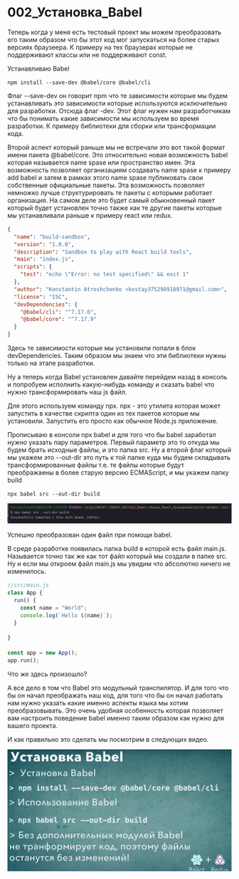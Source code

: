 # 002_Установка_Babel

Теперь когда у меня есть тестовый проект мы можем преобразовать его таким образом что бы этот код мог запускаться на более старых версиях браузеера. К примеру на тех браузерах которые не поддерживают классы или не поддерживают const.

Устанавливаю Babel

```shell
npm install --save-dev @babel/core @babel/cli
```

Флаг --save-dev он говорит npm что те зависимости которые мы будем устанавливать это зависимости которые используются исключительно для разработки. Отсюда флаг -dev. Этот флаг нужен нам разработчикам что бы понимать какие зависимости мы используем во время разработки. К примеру библиотеки для сборки или трансформации кода.

Второй аспект который раньше мы не встречали это вот такой формат имени пакета @babel/core. Это относительно новая возможность babel которая называется name spase или пространство имен. Эта возможность позволяет организациям создавать name spase к примеру add babel и затем в рамках этого name spase публиковать свои собственные официальные пакеты. Эта возможность позволяет немножко лучше структурировать те пакеты с которыми работает организация. На самом деле это будет самый обыкновенный пакет который будет установлен точно также как те другие пакеты которые мы устанавливали раньше к примеру react или redux.

```json
{
  "name": "build-sandbox",
  "version": "1.0.0",
  "description": "Sandbox to play with React build tools",
  "main": "index.js",
  "scripts": {
    "test": "echo \"Error: no test specified\" && exit 1"
  },
  "author": "Konstantin Atroshchenko <kostay375298918971@gmail.com>",
  "license": "ISC",
  "devDependencies": {
    "@babel/cli": "^7.17.6",
    "@babel/core": "^7.17.9"
  }
}

```

Здесь те зависимости которые мы установили попали в блок devDependencies. Таким образом мы знаем что эти библиотеки нужны только на этапе разработки. 

Ну а теперь когда Babel установлен давайте перейдем назад в консоль и попробуем исполнить какую-нибудь команду и сказать babel что нужно трансформировать наш js файл. 

Для этого используем команду npx. npx - это утилита которая может запустить в качестве скрипта один из тех пакетов которые мы установили. Запустить его просто как обычное Node.js приложение. 

Прописываю в консоли npx babel и для того что бы babel заработал нужно указать пару параметров. Первый параметр это то откуда мы будем брать исходные файлы, и это папка src. Ну а второй флаг который мы укажем это --out-dir это путь к той папке куда мы будем складывать трансформированные файлы т.е. те файлы которые будут преображаены в более старую версию ECMAScript, и мы укажем папку build

```shell
npx babel src --out-dir build
```

![](img/001.jpg)

Успешно преобразован один файл при помощи babel.

В среде разработке появилась папка build в которой есть файл main.js. Называется точно так же как тот файл который мы создали в папке src. Ну и если мы откроем файл main.js мы увидим что абсолютно ничего не изменилось.

```js
//src/main.js
class App {
  run() {
    const name = "World";
    console.log(`Hello ${name}`);
  }

}

const app = new App();
app.run();
```

Что же здесь произошло? 

А все дело в том что Babel это модульный транспилятор. И для того что бы он начал преображать наш код, для того что бы он начал работать нам нужно указать какие именно аспекты языка мы хотим преобразовывать. Это очень удобная особенность которая позволяет вам настроить поведение babel именно таким образом как нужно для вашего проекта.

И как правильно это сделать мы посмотрим в следующих видео.

![](img/002.jpg)


